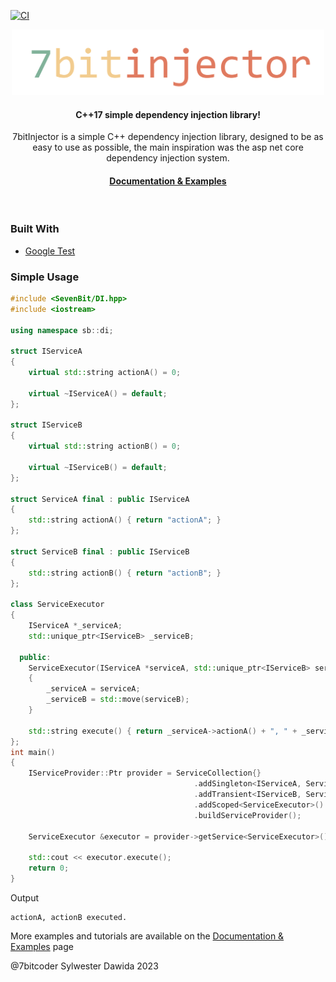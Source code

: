 [![CI](https://github.com/7bitcoder/7bitinjector/actions/workflows/CI.yml/badge.svg?branch=master)](https://github.com/7bitcoder/7bitinjector/actions/workflows/CI.ym)
<div align="center">

  <img src="Docs/_static/logo.svg" alt="logo" width="500" height="auto" />

  <h4>
    C++17 simple dependency injection library!
  </h4>

  <p>
    7bitInjector is a simple C++ dependency injection library, designed to be as easy to use as possible, the main inspiration was the asp net core dependency injection system. 
  </p>
   
<h4>
    <a href="https://7bitinjector.readthedocs.io/en/latest/index.html">Documentation & Examples</a>
</div>

<br />

### Built With

* [Google Test](https://github.com/google/googletest)
  
### Simple Usage


```cpp
#include <SevenBit/DI.hpp>
#include <iostream>

using namespace sb::di;

struct IServiceA
{
    virtual std::string actionA() = 0;

    virtual ~IServiceA() = default;
};

struct IServiceB
{
    virtual std::string actionB() = 0;

    virtual ~IServiceB() = default;
};

struct ServiceA final : public IServiceA
{
    std::string actionA() { return "actionA"; }
};

struct ServiceB final : public IServiceB
{
    std::string actionB() { return "actionB"; }
};

class ServiceExecutor
{
    IServiceA *_serviceA;
    std::unique_ptr<IServiceB> _serviceB;

  public:
    ServiceExecutor(IServiceA *serviceA, std::unique_ptr<IServiceB> serviceB)
    {
        _serviceA = serviceA;
        _serviceB = std::move(serviceB);
    }

    std::string execute() { return _serviceA->actionA() + ", " + _serviceB->actionB() + " executed."; }
};
int main()
{
    IServiceProvider::Ptr provider = ServiceCollection{}
                                         .addSingleton<IServiceA, ServiceA>()
                                         .addTransient<IServiceB, ServiceB>()
                                         .addScoped<ServiceExecutor>()
                                         .buildServiceProvider();

    ServiceExecutor &executor = provider->getService<ServiceExecutor>();

    std::cout << executor.execute();
    return 0;
}
```
Output

```console
actionA, actionB executed.
```

More examples and tutorials are available on the [Documentation & Examples]([#](https://7bitinjector.readthedocs.io/en/latest/index.html)) page

@7bitcoder Sylwester Dawida 2023

